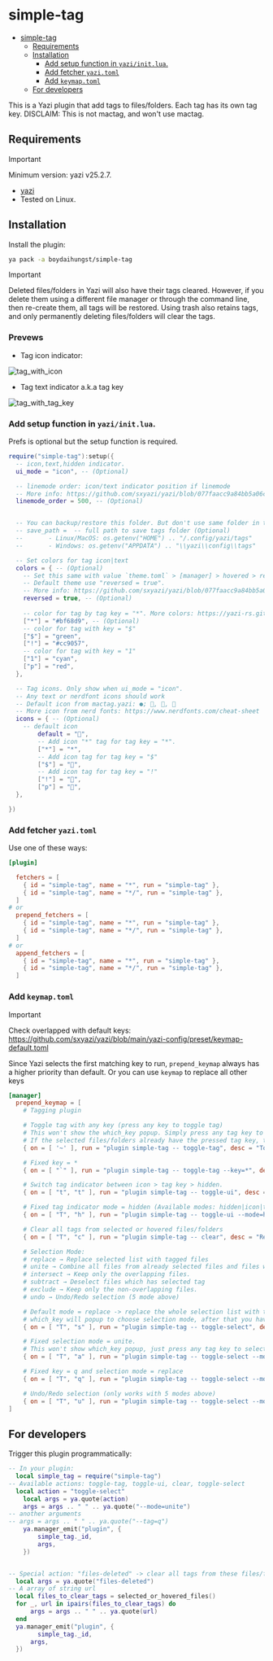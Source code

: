 # simple-tag

<!--toc:start-->

- [simple-tag](#simple-tag)
  - [Requirements](#requirements)
  - [Installation](#installation)
    - [Add setup function in `yazi/init.lua`.](#add-setup-function-in-yaziinitlua)
    - [Add fetcher `yazi.toml`](#add-fetcher-yazitoml)
    - [Add `keymap.toml`](#add-keymaptoml)
  - [For developers](#for-developers)
  <!--toc:end-->

This is a Yazi plugin that add tags to files/folders. Each tag has its own tag key.
DISCLAIM: This is not mactag, and won't use mactag.

## Requirements

> [!IMPORTANT]
> Minimum version: yazi v25.2.7.

- [yazi](https://github.com/sxyazi/yazi)
- Tested on Linux.

## Installation

Install the plugin:

```sh
ya pack -a boydaihungst/simple-tag
```

> [!IMPORTANT]
> Deleted files/folders in Yazi will also have their tags cleared.
> However, if you delete them using a different file manager or through the command line, then re-create them,
> all tags will be restored. Using trash also retains tags, and only permanently deleting files/folders will clear the tags.

### Prevews

- Tag icon indicator:

![tag_with_icon](assets/2025-02-13-21-17-07.png)

- Tag text indicator a.k.a tag key

![tag_with_tag_key](assets/2025-02-13-21-17-56.png)

### Add setup function in `yazi/init.lua`.

Prefs is optional but the setup function is required.

```lua
require("simple-tag"):setup({
  -- icon,text,hidden indicator.
  ui_mode = "icon", -- (Optional)

  -- linemode order: icon/text indicator position if linemode
  -- More info: https://github.com/sxyazi/yazi/blob/077faacc9a84bb5a06c5a8185a71405b0cb3dc8a/yazi-plugin/preset/components/linemode.lua#L4-L5
  linemode_order = 500, -- (Optional)


  -- You can backup/restore this folder. But don't use same folder in the different OS.
  -- save_path =  -- full path to save tags folder (Optional)
  --       - Linux/MacOS: os.getenv("HOME") .. "/.config/yazi/tags"
  --       - Windows: os.getenv("APPDATA") .. "\\yazi\\config\\tags"

  -- Set colors for tag icon|text
  colors = { -- (Optional)
	-- Set this same with value `theme.toml` > [manager] > hovered > reversed
	-- Default theme use "reversed = true".
	-- More info: https://github.com/sxyazi/yazi/blob/077faacc9a84bb5a06c5a8185a71405b0cb3dc8a/yazi-config/preset/theme-dark.toml#L25
	reversed = true, -- (Optional)
	
	-- color for tag by tag key = "*". More colors: https://yazi-rs.github.io/docs/configuration/theme#types.color
	["*"] = "#bf68d9", -- (Optional)
	-- color for tag with key = "$"
	["$"] = "green",
	["!"] = "#cc9057",
	-- color for tag with key = "1"
	["1"] = "cyan",
	["p"] = "red",
  },

  -- Tag icons. Only show when ui_mode = "icon".
  -- Any text or nerdfont icons should work
  -- Default icon from mactag.yazi: ●; , , 󱈤
  -- More icon from nerd fonts: https://www.nerdfonts.com/cheat-sheet
  icons = { -- (Optional)
    -- default icon
		default = "󰚋",
		-- Add icon "*" tag for tag key = "*".
		["*"] = "*",
		-- Add icon tag for tag key = "$"
		["$"] = "",
		-- Add icon tag for tag key = "!"
		["!"] = "",
		["p"] = "",
  },

})
```

### Add fetcher `yazi.toml`

Use one of these ways:

```toml
[plugin]

  fetchers = [
    { id = "simple-tag", name = "*", run = "simple-tag" },
    { id = "simple-tag", name = "*/", run = "simple-tag" },
  ]
# or
  prepend_fetchers = [
    { id = "simple-tag", name = "*", run = "simple-tag" },
    { id = "simple-tag", name = "*/", run = "simple-tag" },
  ]
# or
  append_fetchers = [
    { id = "simple-tag", name = "*", run = "simple-tag" },
    { id = "simple-tag", name = "*/", run = "simple-tag" },
  ]

```

### Add `keymap.toml`

> [!IMPORTANT]
> Check overlapped with default keys: https://github.com/sxyazi/yazi/blob/main/yazi-config/preset/keymap-default.toml

Since Yazi selects the first matching key to run, `prepend_keymap` always has a higher priority than default.
Or you can use `keymap` to replace all other keys

```toml
[manager]
  prepend_keymap = [
    # Tagging plugin

    # Toggle tag with any key (press any key to toggle tag)
    # This won't show the which_key popup. Simply press any tag key to toggle that tag for selected or hovered files/folders.
    # If the selected files/folders already have the pressed tag key, the tag will be removed from those files/folders.
    { on = [ '~' ], run = "plugin simple-tag -- toggle-tag", desc = "Toggle tag with any key (press any key to toggle tag)" },

    # Fixed key = *
    { on = [ "`" ], run = "plugin simple-tag -- toggle-tag --key=*", desc = "Toggle tag with tag key = *" },

    # Switch tag indicator between icon > tag key > hidden.
    { on = [ "t", "t" ], run = "plugin simple-tag -- toggle-ui", desc = "Toggle tag indicator (icon > tag key > hidden)" },

    # Fixed tag indicator mode = hidden (Available modes: hidden|icon|text)
    { on = [ "T", "h" ], run = "plugin simple-tag -- toggle-ui --mode=hidden", desc = "Hide all tags indicator" },

    # Clear all tags from selected or hovered files/folders
    { on = [ "T", "c" ], run = "plugin simple-tag -- clear", desc = "Remove all tags from selected or hovered files" },

    # Selection Mode:
    # replace → Replace selected list with tagged files
    # unite → Combine all files from already selected files and files with selected tag.
    # intersect → Keep only the overlapping files.
    # subtract → Deselect files which has selected tag
    # exclude → Keep only the non-overlapping files.
    # undo → Undo/Redo selection (5 mode above)

    # Default mode = replace -> replace the whole selection list with tagged files/folders
    # which_key will popup to choose selection mode, after that you have to press a tag key to select.
    { on = [ "T", "s" ], run = "plugin simple-tag -- toggle-select", desc = "Selection only tagged files (press any tag key to select)" },

    # Fixed selection mode = unite.
    # This won't show which_key popup, just press any tag key to select
    { on = [ "T", "a" ], run = "plugin simple-tag -- toggle-select --mode=unite", desc = "Add tagged files to selection (press any tag key to select)" },

    # Fixed key = q and selection mode = replace
    { on = [ "T", "q" ], run = "plugin simple-tag -- toggle-select --mode=replace --tag=q", desc = "Selection only files with tag key = q" },

    # Undo/Redo selection (only works with 5 modes above)
    { on = [ "T", "u" ], run = "plugin simple-tag -- toggle-select --mode=undo", desc = "Undo selection action" },
]
```

## For developers

Trigger this plugin programmatically:

```lua
-- In your plugin:
  local simple_tag = require("simple-tag")
-- Available actions: toggle-tag, toggle-ui, clear, toggle-select
  local action = "toggle-select"
	local args = ya.quote(action)
	args = args .. " " .. ya.quote("--mode=unite")
-- another arguments
-- args = args .. " " .. ya.quote("--tag=q")
	ya.manager_emit("plugin", {
		simple_tag._id,
		args,
	})


-- Special action: "files-deleted" -> clear all tags from these files/folders
  local args = ya.quote("files-deleted")
-- A array of string url
  local files_to_clear_tags = selected_or_hovered_files()
  for _, url in ipairs(files_to_clear_tags) do
	  args = args .. " " .. ya.quote(url)
  end
  ya.manager_emit("plugin", {
		simple_tag._id,
	  args,
  })


```
